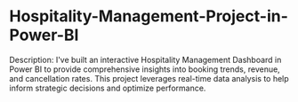 # Hospitality-Management-Project-in-Power-BI
Description: I've built an interactive Hospitality Management Dashboard in Power BI to provide comprehensive insights into booking trends, revenue, and cancellation rates. This project leverages real-time data analysis to help inform strategic decisions and optimize performance.
